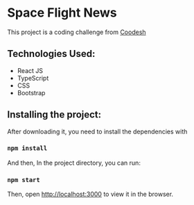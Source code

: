 # Space Flight News  
This project is a coding challenge from [Coodesh](http://www.coodesh.com)
## Technologies Used:
- React JS
- TypeScript
- CSS
- Bootstrap
## Installing the project:

After downloading it, you need to install the dependencies with
### `npm install`

And then,  In the project directory, you can run:  
### `npm start`

Then, open [http://localhost:3000](http://localhost:3000) to view it in the browser.